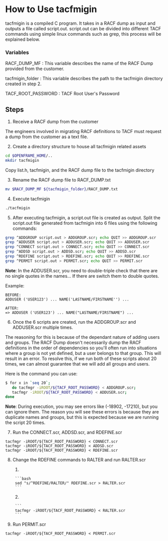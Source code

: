 # How to Use tacfmigin

tacfmigin is a compiled C program. It takes in a RACF dump as input and outputs a file called script.out. script.out can be divided into different TACF commands using simple linux commands such as grep, this process will be explained below.

### Variables
RACF_DUMP_MF        : This variable describes the name of the RACF Dump provided from the customer.

tacfmigin_folder    : This variable describes the path to the tacfmigin directory created in step 2.

TACF_ROOT_PASSWORD  : TACF Root User's Password

## Steps

1. Receive a RACF dump from the customer

The engineers involved in migrating RACF definitions to TACF must request a dump from the customer as a text file.

2. Create a directory structure to house all tacfmigin related assets

```bash
cd $OPENFRAME_HOME/..
mkdir tacfmigin
```

Copy list.h, tacfmigin, and the RACF dump file to the tacfmigin directory

3. Rename the RACF dump file to RACF_DUMP.txt

```bash
mv $RACF_DUMP_MF ${tacfmigin_folder}/RACF_DUMP.txt
```

4. Execute tacfmigin

```bash
./tacfmigin
```

5. After executing tacfmigin, a script.out file is created as output. Split the script.out file generated from tacfmigin into 6 files using the following commands:

```bash
grep ^ADDGROUP script.out > ADDGROUP.scr; echo QUIT >> ADDGROUP.scr
grep ^ADDUSER script.out > ADDUSER.scr; echo QUIT >> ADDUSER.scr
grep ^CONNECT script.out > CONNECT.scr; echo QUIT >> CONNECT.scr
grep ^ADDSD script.out > ADDSD.scr; echo QUIT >> ADDSD.scr
grep ^RDEFINE script.out > RDEFINE.scr; echo QUIT >> RDEFINE.scr
grep ^PERMIT script.out > PERMIT.scr; echo QUIT >> PERMIT.scr
```
**Note**: In the ADDUSER.scr, you need to double-triple check that there are no single quotes in the names... If there are switch them to double quotes. 

Example:

```
BEFORE:
ADDUSER ('USER123') ... NAME('LASTNAME/FIRSTNAME'') ...

AFTER:
=> ADDUSER ('USER123') ... NAME("LASTNAME/FIRSTNAME") ...
```

6. Once the 6 scripts are created, run the ADDGROUP.scr and ADDUSER.scr multiple times.

The reasoning for this is because of the dependant nature of adding users and groups. The RACF Dump doesn't necessarily dump the RACF definitions in the order of dependencies so you'll often run into situations where a group is not yet defined, but a user belongs to that group. This will result in an error. To resolve this, if we run both of these scripts about 20 times, we can almost guarantee that we will add all groups and users.

Here is the command you can use:

```bash
$ for x in `seq 20`; 
   do tacfmgr -iROOT/${TACF_ROOT_PASSWORD} < ADDGROUP.scr;
   tacfmgr -iROOT/${TACF_ROOT_PASSWORD} < ADDUSER.scr; 
done
```

**Note**: During execution, you may see errors like (-18902, -17210), but you can ignore them. The reason you will see these errors is because they are duplicate names and groups, but this is expected because we are running the script 20 times.

7. Run the CONNECT.scr, ADDSD.scr, and RDEFINE.scr
 
```
tacfmgr -iROOT/${TACF_ROOT_PASSWORD} < CONNECT.scr
tacfmgr -iROOT/${TACF_ROOT_PASSWORD} < ADDSD.scr
tacfmgr -iROOT/${TACF_ROOT_PASSWORD} < RDEFINE.scr
```

8. Change the RDEFINE commands to RALTER and run RALTER.scr

	1.

		```bash
		sed "s/^RDEFINE/RALTER/" RDEFINE.scr > RALTER.scr
		```
	2.

		```
		tacfmgr -iROOT/${TACF_ROOT_PASSWORD} < RALTER.scr
		```

9. Run PERMIT.scr

```
tacfmgr -iROOT/${TACF_ROOT_PASSWORD} < PERMIT.scr
```
